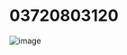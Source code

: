 # 03720803120

![image](https://github.com/Devanshi449/03720803120/assets/80642627/29c79229-0a44-4db9-b281-099b0a6ab801)
